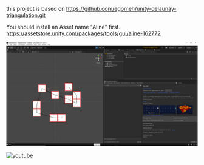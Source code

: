 this project is based on 
https://github.com/egomeh/unity-delaunay-triangulation.git


You should install an Asset name "Aline" first.
https://assetstore.unity.com/packages/tools/gui/aline-162772


![use this asset](https://raw.githubusercontent.com/OvertimeGuy/Procedural_Map_Generation_1/main/u%20should%20use%20this%20asset.PNG)

[![youtube](s://img.youtube.com/vi/zWKtxaN5kT0/0.jpg)](https://youtu.be/zWKtxaN5kT0)
